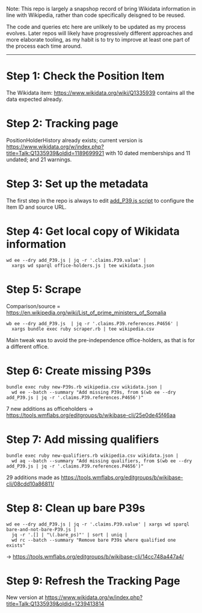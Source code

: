 Note: This repo is largely a snapshop record of bring Wikidata
information in line with Wikipedia, rather than code specifically
deisgned to be reused.

The code and queries etc here are unlikely to be updated as my process
evolves. Later repos will likely have progressively different approaches
and more elaborate tooling, as my habit is to try to improve at least
one part of the process each time around.

---------

Step 1: Check the Position Item
===============================

The Wikidata item: https://www.wikidata.org/wiki/Q1335939
contains all the data expected already.

Step 2: Tracking page
=====================

PositionHolderHistory already exists; current version is
https://www.wikidata.org/w/index.php?title=Talk:Q1335939&oldid=1189699921
with 10 dated memberships and 11 undated; and 21 warnings.

Step 3: Set up the metadata
===========================

The first step in the repo is always to edit [add_P39.js script](add_P39.js)
to configure the Item ID and source URL.

Step 4: Get local copy of Wikidata information
==============================================

    wd ee --dry add_P39.js | jq -r '.claims.P39.value' |
      xargs wd sparql office-holders.js | tee wikidata.json

Step 5: Scrape
==============

Comparison/source = https://en.wikipedia.org/wiki/List_of_prime_ministers_of_Somalia

    wb ee --dry add_P39.js  | jq -r '.claims.P39.references.P4656' |
      xargs bundle exec ruby scraper.rb | tee wikipedia.csv

Main tweak was to avoid the pre-independence office-holders, as that is
for a different office.

Step 6: Create missing P39s
===========================

    bundle exec ruby new-P39s.rb wikipedia.csv wikidata.json |
      wd ee --batch --summary "Add missing P39s, from $(wb ee --dry add_P39.js | jq -r '.claims.P39.references.P4656')"

7 new additions as officeholders -> https://tools.wmflabs.org/editgroups/b/wikibase-cli/25e0de45f46aa

Step 7: Add missing qualifiers
==============================

    bundle exec ruby new-qualifiers.rb wikipedia.csv wikidata.json |
      wd aq --batch --summary "Add missing qualifiers, from $(wb ee --dry add_P39.js | jq -r '.claims.P39.references.P4656')"

29 additions made as https://tools.wmflabs.org/editgroups/b/wikibase-cli/08cdd10a86811/

Step 8: Clean up bare P39s
==========================

    wd ee --dry add_P39.js | jq -r '.claims.P39.value' | xargs wd sparql bare-and-not-bare-P39.js |
      jq -r '.[] | "\(.bare_ps)"' | sort | uniq |
      wd rc --batch --summary "Remove bare P39s where qualified one exists"

-> https://tools.wmflabs.org/editgroups/b/wikibase-cli/14cc748a447a4/

Step 9: Refresh the Tracking Page
==================================

New version at https://www.wikidata.org/w/index.php?title=Talk:Q1335939&oldid=1239413814
